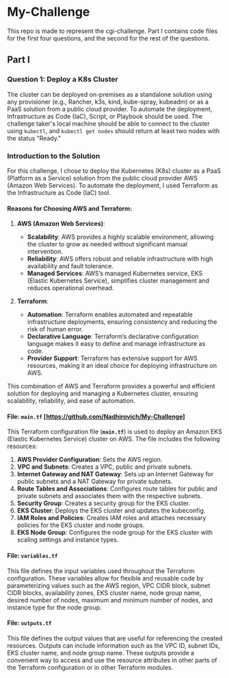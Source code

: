 # My-Challenge

This repo is made to represent the cgi-challenge. Part I contains code files for the first four questions, and the second for the rest of the questions.

## Part I

### Question 1: Deploy a K8s Cluster

The cluster can be deployed on-premises as a standalone solution using any provisioner (e.g., Rancher, k3s, kind, kube-spray, kubeadm) or as a PaaS solution from a public cloud provider. To automate the deployment, Infrastructure as Code (IaC), Script, or Playbook should be used. The challenge taker's local machine should be able to connect to the cluster using `kubectl`, and `kubectl get nodes` should return at least two nodes with the status "Ready."

### Introduction to the Solution

For this challenge, I chose to deploy the Kubernetes (K8s) cluster as a PaaS (Platform as a Service) solution from the public cloud provider AWS (Amazon Web Services). To automate the deployment, I used Terraform as the Infrastructure as Code (IaC) tool.

#### Reasons for Choosing AWS and Terraform:

1. **AWS (Amazon Web Services)**:
   - **Scalability**: AWS provides a highly scalable environment, allowing the cluster to grow as needed without significant manual intervention.
   - **Reliability**: AWS offers robust and reliable infrastructure with high availability and fault tolerance.
   - **Managed Services**: AWS’s managed Kubernetes service, EKS (Elastic Kubernetes Service), simplifies cluster management and reduces operational overhead.

2. **Terraform**:
   - **Automation**: Terraform enables automated and repeatable infrastructure deployments, ensuring consistency and reducing the risk of human error.
   - **Declarative Language**: Terraform’s declarative configuration language makes it easy to define and manage infrastructure as code.
   - **Provider Support**: Terraform has extensive support for AWS resources, making it an ideal choice for deploying infrastructure on AWS.

This combination of AWS and Terraform provides a powerful and efficient solution for deploying and managing a Kubernetes cluster, ensuring scalability, reliability, and ease of automation.

#### File: **`main.tf`** [https://github.com/Nadhirovich/My-Challenge]

This Terraform configuration file (**`main.tf`**) is used to deploy an Amazon EKS (Elastic Kubernetes Service) cluster on AWS. The file includes the following resources:

1. **AWS Provider Configuration**: Sets the AWS region.
2. **VPC and Subnets**: Creates a VPC, public and private subnets.
3. **Internet Gateway and NAT Gateway**: Sets up an Internet Gateway for public subnets and a NAT Gateway for private subnets.
4. **Route Tables and Associations**: Configures route tables for public and private subnets and associates them with the respective subnets.
5. **Security Group**: Creates a security group for the EKS cluster.
6. **EKS Cluster**: Deploys the EKS cluster and updates the kubeconfig.
7. **IAM Roles and Policies**: Creates IAM roles and attaches necessary policies for the EKS cluster and node groups.
8. **EKS Node Group**: Configures the node group for the EKS cluster with scaling settings and instance types.

#### File: **`variables.tf`**

This file defines the input variables used throughout the Terraform configuration. These variables allow for flexible and reusable code by parameterizing values such as the AWS region, VPC CIDR block, subnet CIDR blocks, availability zones, EKS cluster name, node group name, desired number of nodes, maximum and minimum number of nodes, and instance type for the node group.

#### File: **`outputs.tf`**

This file defines the output values that are useful for referencing the created resources. Outputs can include information such as the VPC ID, subnet IDs, EKS cluster name, and node group name. These outputs provide a convenient way to access and use the resource attributes in other parts of the Terraform configuration or in other Terraform modules.
